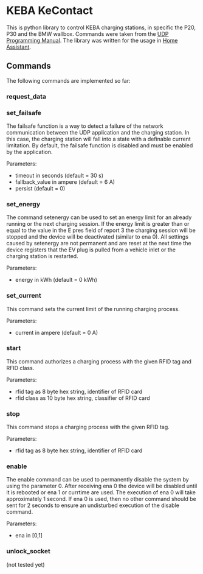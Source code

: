 # KEBA KeContact

This is python library to control KEBA charging stations, in specific the P20, P30 and the BMW wallbox.
Commands were taken from the [UDP Programming Manual](https://www.keba.com/web/downloads/e-mobility/KeContact_P20_P30_UDP_ProgrGuide_en.pdf).
The library was written for the usage in [Home Assistant](https://www.home-assistant.io/).

## Commands
The following commands are implemented so far:

### request_data

### set_failsafe
The failsafe function is a way to detect a failure of the network communication between the UDP application and the charging station.
In this case, the charging station will fall into a state with a definable current limitation.
By default, the failsafe function is disabled and must be enabled by the application.

Parameters:
- timeout in seconds (default = 30 s)
- fallback_value in ampere (default = 6 A) 
- persist (default = 0)

### set_energy
The command setenergy can be used to set an energy limit for an already running or the next charging session.
If the energy limit is greater than or equal to the value in the E pres field of report 3 the charging session will be stopped and the device will be deactivated (similar to ena 0).
All settings caused by setenergy are not permanent and are reset at the next time the device registers that the EV plug is pulled from a vehicle inlet or the charging station is restarted.

Parameters:
- energy in kWh (default = 0 kWh)

### set_current
This command sets the current limit of the running charging process.

Parameters:
- current in ampere (default = 0 A)

### start
This command authorizes a charging process with the given RFID tag and RFID class.

Parameters:
- rfid tag as 8 byte hex string, identifier of RFID card
- rfid class as 10 byte hex string, classifier of RFID card 

### stop
This command stops a charging process with the given RFID tag.

Parameters:
- rfid tag as 8 byte hex string, identifier of RFID card

### enable
The enable command can be used to permanently disable the system by using the parameter 0.
After receiving ena 0 the device will be disabled until it is rebooted or ena 1 or currtime are used.
The execution of ena 0 will take approximately 1 second.
If ena 0 is used, then no other command should be sent for 2 seconds to ensure an undisturbed execution of the disable command.

Parameters:
- ena in [0,1]

### unlock_socket
(not tested yet)